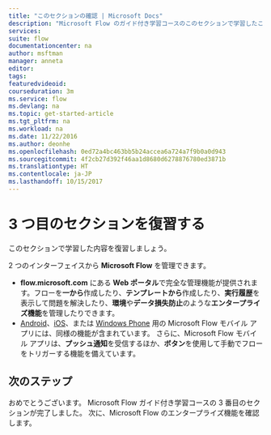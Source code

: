 ```yaml
---
title: "このセクションの確認 | Microsoft Docs"
description: "Microsoft Flow のガイド付き学習コースのこのセクションで学習したことを確認します。"
services: 
suite: flow
documentationcenter: na
author: msftman
manager: anneta
editor: 
tags: 
featuredvideoid: 
courseduration: 3m
ms.service: flow
ms.devlang: na
ms.topic: get-started-article
ms.tgt_pltfrm: na
ms.workload: na
ms.date: 11/22/2016
ms.author: deonhe
ms.openlocfilehash: 0ed72a4bc463bb5b24accea6a724a7f9b0a0d943
ms.sourcegitcommit: 4f2cb27d392f46aa1d8680d6278876780ed3871b
ms.translationtype: HT
ms.contentlocale: ja-JP
ms.lasthandoff: 10/15/2017
---
```

# <a name="review-the-third-section"></a>3 つ目のセクションを復習する
このセクションで学習した内容を復習しましょう。

2 つのインターフェイスから **Microsoft Flow** を管理できます。 

* **flow.microsoft.com** にある **Web ポータル**で完全な管理機能が提供されます。フローを**一から**作成したり、**テンプレートから**作成したり、**実行履歴**を表示して問題を解決したり、**環境**や**データ損失防止**のような**エンタープライズ機能**を管理したりできます。
* [Android](https://aka.ms/flowmobiledocsandroid)、[iOS](https://aka.ms/flowmobiledocsios)、または [Windows Phone](https://aka.ms/flowmobilewindows) 用の Microsoft Flow モバイル アプリには、同様の機能が含まれています。 さらに、Microsoft Flow モバイル アプリは、**プッシュ通知**を受信するほか、**ボタン**を使用して手動でフローをトリガーする機能を備えています。

## <a name="whats-next"></a>次のステップ
おめでとうございます。 Microsoft Flow ガイド付き学習コースの 3 番目のセクションが完了しました。 次に、Microsoft Flow のエンタープライズ機能を確認します。

